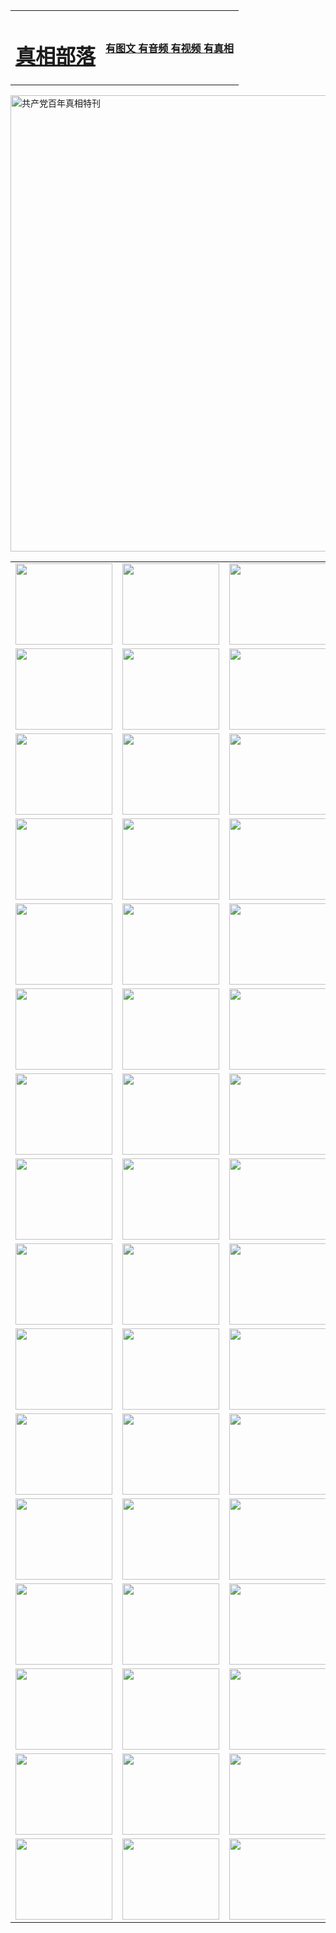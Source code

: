<table>
<tr>

<td>
	<H1><a href="http://p73.gutterfunk.com/zx/">真相部落</a></H1>
</td>
<td>
	<H4><a href="http://p73.gutterfunk.com/zx/">有图文 有音频 有视频 有真相</a></H4>
</td>
</tr>
</table>

 <div ><a href="http://p73.gutterfunk.com/zx/bngcd/"><img src="http://p73.gutterfunk.com/zx/bngcd/gcdbnzx.jpg" width="730"  border="0" alt="共产党百年真相特刊"></a></div>

<table>
<tr>
	<td><a href="http://q12.lifepixeled.com/xtr/107/"><img  src ="http://q12.lifepixeled.com/pic/2017/02/107.jpg" width="155px" height="130px"></a></td>
	<td><a href="http://q12.lifepixeled.com/xtr/829/"><img src ="http://q12.lifepixeled.com/pic/2017/02/829.jpg" width="155px" height="130px"></a></td>
	<td><a href="http://q12.lifepixeled.com/xtr/69/"><img  src ="http://q12.lifepixeled.com/pic/2017/02/69.jpg" width="155px" height="130px"></a></td>
	<td><a href="http://q12.lifepixeled.com/xtr/99/"><img  src ="http://q12.lifepixeled.com/pic/2017/02/99.jpg" width="155px" height="130px"></a></td>
</tr>
<tr>
	<td><a href="http://q12.lifepixeled.com/xtr/40/"><img  src ="http://q12.lifepixeled.com/pic/2017/02/40.jpg" width="155px" height="130px"></a></td>
	<td><a href="http://q12.lifepixeled.com/xtr/20/"><img  src ="http://q12.lifepixeled.com/pic/2017/02/20.jpg" width="155px" height="130px"></a></td>
	<td><a href="http://q12.lifepixeled.com/xtr/81/"><img  src ="http://q12.lifepixeled.com/pic/2017/02/81.jpg" width="155px" height="130px"></a></td>
	<td><a href="http://q12.lifepixeled.com/xtr/2/"><img  src ="http://q12.lifepixeled.com/pic/2017/02/2.jpg" width="155px" height="130px"></a></td>
</tr>
<tr>
	<td><a href="http://q12.lifepixeled.com/xtr/86/"><img  src ="http://q12.lifepixeled.com/pic/2017/02/86.jpg" width="155px" height="130px"></a></td>
	<td><a href="http://q12.lifepixeled.com/xtr/109/"><img  src ="http://q12.lifepixeled.com/pic/2017/02/109.jpg" width="155px" height="130px"></a></td>
	<td><a href="http://q12.lifepixeled.com/xtr/1378/"><img  src ="http://q12.lifepixeled.com/pic/2017/02/1378.jpg" width="155px" height="130px"></a></td>
	<td><a href="http://q12.lifepixeled.com/xtr/57/"><img  src ="http://q12.lifepixeled.com/pic/2017/02/57.jpg" width="155px" height="130px"></a></td>
</tr>
<tr>
	<td><a href="http://q12.lifepixeled.com/xtr/1219/"><img  src ="http://q12.lifepixeled.com/pic/2017/02/1219.jpg" width="155px" height="130px"></a></td>
	<td><a href="http://q12.lifepixeled.com/xtr/1220/"><img  src ="http://q12.lifepixeled.com/pic/2017/02/1220.jpg" width="155px" height="130px"></a></td>
	<td><a href="http://q12.lifepixeled.com/xtr/1221/"><img  src ="http://q12.lifepixeled.com/pic/2017/02/1221.jpg" width="155px" height="130px"></a></td>
	<td><a href="http://q12.lifepixeled.com/xtr/51/"><img  src ="http://q12.lifepixeled.com/pic/2017/02/51.jpg" width="155px" height="130px"></a></td>
</tr>
<tr>
	<td><a href="http://q12.lifepixeled.com/xtr/1055/"><img  src ="http://q12.lifepixeled.com/pic/2017/02/1055.jpg" width="155px" height="130px"></a></td>
	<td><a href="http://q12.lifepixeled.com/xtr/611/"><img  src ="http://q12.lifepixeled.com/pic/2017/02/611.jpg" width="155px" height="130px"></a></td>
	<td><a href="http://q12.lifepixeled.com/xtr/1121/"><img  src ="http://q12.lifepixeled.com/pic/2017/02/1121.jpg" width="155px" height="130px"></a></td>
	<td><a href="http://q12.lifepixeled.com/xtr/610/"><img  src ="http://q12.lifepixeled.com/pic/2017/02/610.jpg" width="155px" height="130px"></a></td>
</tr>
<tr>
	<td><a href="http://q12.lifepixeled.com/xtr/1128/"><img  src ="http://q12.lifepixeled.com/pic/2017/02/1128.jpg" width="155px" height="130px"></a></td>
	<td><a href="http://q12.lifepixeled.com/xtr/1395/"><img  src ="http://q12.lifepixeled.com/pic/2017/02/1406.jpg" width="155px" height="130px"></a></td>
	<td><a href="http://q12.lifepixeled.com/xtr/1407/"><img  src ="http://q12.lifepixeled.com/pic/2017/02/1407.jpg" width="155px" height="130px"></a></td>
	<td><a href="http://q12.lifepixeled.com/xtr/934/"><img  src ="http://q12.lifepixeled.com/pic/2017/02/934.jpg" width="155px" height="130px"></a></td>
</tr>
<tr>
	<td><a href="http://q12.lifepixeled.com/xtr/641/"><img  src ="http://q12.lifepixeled.com/pic/2017/02/641.jpg" width="155px" height="130px"></a></td>
	<td><a href="http://q12.lifepixeled.com/xtr/949/"><img  src ="http://q12.lifepixeled.com/pic/2017/02/949.jpg" width="155px" height="130px"></a></td>
	<td><a href="http://q12.lifepixeled.com/xtr/112/"><img  src ="http://q12.lifepixeled.com/pic/2017/02/112.jpg" width="155px" height="130px"></a></td>
	<td><a href="http://q12.lifepixeled.com/xtr/812/"><img  src ="http://q12.lifepixeled.com/pic/2017/02/812.jpg" width="155px" height="130px"></a></td>
</tr>
<tr>
	<td><a href="http://q12.lifepixeled.com/xtr/103/"><img  src ="http://q12.lifepixeled.com/pic/2017/02/103.jpg" width="155px" height="130px"></a></td>
	<td><a href="http://q12.lifepixeled.com/xtr/3/"><img  src ="http://q12.lifepixeled.com/pic/2017/02/3.jpg" width="155px" height="130px"></a></td>
	<td><A href="http://q12.lifepixeled.com/mp4/zx/2015/11/Lkmtt.mp4" target="_blank" title="莲开满天庭"><img  src="http://q12.lifepixeled.com/pic/2015/11/Lkmtt3480_jssor.jpg"  width="155px" height="130px"></A></td>
	<td><A href="http://q12.lifepixeled.com/mp4/zx/2015/11/2013513.mp4" target="_blank" title="飞旋的法轮"><img  src="http://q12.lifepixeled.com/pic/2015/11/falun480_jssor.jpg"  width="155px" height="130px"></A></td>
</tr>
<tr>
	<td><A href="http://q12.lifepixeled.com/mp4/zx/2015/11/NYParade.mp4" target="_blank" title="2004年4月10日法轮功纽约大游行"><img  src="http://q12.lifepixeled.com/pic/2015/11/nyparade480_jssor.jpg"  width="155px" height="130px"></A></td>
	<td><A href="http://q12.lifepixeled.com/mp4/news617/2015/05/WEB_s28093.mp4" target="_blank" title="2015年世界法轮大法日特别报导"><img  src="http://q12.lifepixeled.com/pic/2015/11/p6752711a666997037_jssor.jpg"  width="155px" height="130px"></A></td>
	<td><A href="http://q12.lifepixeled.com/mp4/news829/2015/11/30211_326650.mp4" target="_blank" title="沧州绑架案连审四天 民众抹泪称审好人"><img  src="http://q12.lifepixeled.com/pic/2015/11/changzhou2480_jssor.jpg"  width="155px" height="130px"></A></td>
	<td><A href="http://q12.lifepixeled.com/mp4/mhph/2015/10/changzhou.mp4" target="_blank" title="沧州真相--狮城血泪"><img  src="http://q12.lifepixeled.com/pic/2015/11/changzhou480_jssor.jpg"  width="155px" height="130px"></A></td>
</tr>
<tr>
	<td><A href="http://q12.lifepixeled.com/mp4/mhjd/mhjd_55.mp4" target="_blank" title="正义律师与无罪辩护"><img  src="http://q12.lifepixeled.com/pic/2015/11/wzbh480_jssor.jpg"  width="155px" height="130px"></A></td>
	<td><A href="http://q12.lifepixeled.com/mp4/zx/2015/11/layerkcs.mp4" target="_blank" title="中国的良心--高智晟律师"><img  src="http://q12.lifepixeled.com/pic/2015/11/layerkcs2480_jssor.jpg"  width="155px" height="130px"></A></td>
	<td><A href="http://q12.lifepixeled.com/mp4/mhph/2015/10/szxl.mp4" target="_blank" title="神州血泪--北京、大庆、广东、哈尔滨"><img  src="http://q12.lifepixeled.com/pic/2015/11/szxl480_jssor.jpg"  width="155px" height="130px"></A></td>
	<td><A href="http://q12.lifepixeled.com/mp4/zx/2015/11/TangShanFFXS.mp4" target="_blank" title="真相纪录片：凤凰新生"><img  src="http://q12.lifepixeled.com/pic/2015/11/fhxs2480_jssor.jpg"  width="155px" height="130px"></A></td>
</tr>
<tr>
	<td><A href="http://q12.lifepixeled.com/mp4/zx/2015/11/jidong.mp4" target="_blank" title="冀东监狱的罪恶"><img  src="http://q12.lifepixeled.com/pic/2015/11/jidong480_jssor.jpg"  width="155px" height="130px"></A></td>
	<td><A href="http://q12.lifepixeled.com/mp4/mhph/2015/10/tangshan.mp4" target="_blank" title="凤凰血泪"><img  src="http://q12.lifepixeled.com/pic/2015/11/tangshan480_jssor.jpg"  width="155px" height="130px"></A>
					</div></td>
	<td>	<A href="http://q12.lifepixeled.com/mp4/mhph/2015/10/zfxtzxl.mp4" target="_blank" title="政法系统罪行录--唐山篇"><img  src="http://q12.lifepixeled.com/pic/2015/11/zfxtzxl480_jssor.jpg"  width="155px" height="130px"></A></td>
	<td><A href="http://q12.lifepixeled.com/mp4/mhph/2015/10/QDBG.mp4" target="_blank" title="青岛悲歌"><img  src="http://q12.lifepixeled.com/pic/2015/10/qdbg2480_jssor.jpg"  width="155px" height="130px"></A></td>
</tr>
<tr>
	<td><A href="http://q12.lifepixeled.com/mp4/mhph/2015/10/huludao.mp4" target="_blank" title="葫芦岛永恒的见证"><img  src="http://q12.lifepixeled.com/pic/2015/10/huludao480_jssor.jpg"  width="155px" height="130px"></A></td>
	<td><A href="http://q12.lifepixeled.com/mp4/mhph/2015/10/qbzx.mp4" target="_blank" title="湖畔泉边听真相-济南泉城的传奇"><img  src="http://q12.lifepixeled.com/pic/2015/10/hupan480_jssor.jpg"  width="155px" height="130px"></A></td>
	<td><A href="http://q12.lifepixeled.com/mp4/mhph/2015/10/baoding_dvd_v2.mp4" target="_blank" title="燕赵悲歌"><img  src="http://q12.lifepixeled.com/pic/2015/10/yzbg480_jssor.jpg"  width="155px" height="130px"></A></td>
	<td><A href="http://q12.lifepixeled.com/mp4/zx/2015/11/meihuashi_complete_ED2.0.mp4" target="_blank" title="梅花诗完整版"><img  src="http://q12.lifepixeled.com/pic/2015/11/mhs480_jssor.jpg"  width="155px" height="130px"></A></td>
</tr>
<tr>
	<td><A href="http://q12.lifepixeled.com/mp4/zx/2015/11/fengbei512k.mp4" target="_blank" title="丰碑"><img  src="http://q12.lifepixeled.com/pic/2015/11/fongbei480_jssor.jpg"  width="155px" height="130px"></A></td>
	<td><A href="http://q12.lifepixeled.com/mp4/zx/2015/11/fytdxComplete.mp4" target="_blank" title="风雨天地行全集"><img  src="http://q12.lifepixeled.com/pic/2015/11/fytdxWhite480_jssor.jpg"  width="155px" height="130px"></A></td>
	<td><A href="http://q12.lifepixeled.com/mp4/zx/2015/11/JianZheng.mp4" target="_blank" title="见证"><img  src="http://q12.lifepixeled.com/pic/2015/11/witness480_jssor.jpg"  width="155px" height="130px"></A></td>
	<td><A href="http://q12.lifepixeled.com/mp4/mhph/2015/10/hcym.mp4" target="_blank" title="红朝阴谋"><img  src="http://q12.lifepixeled.com/pic/2015/10/hcym480_jssor.jpg"  width="155px" height="130px"></A></td>
</tr>
<tr>
	<td><A href="http://q12.lifepixeled.com/mp4/zx/2015/11/zfzxPalV3.mp4" target="_blank" title="是自焚还是骗局"><img  src="http://q12.lifepixeled.com/pic/2015/11/zfzx4805_jssor.jpg"  width="155px" height="130px"></A></td>
	<td><A href="http://q12.lifepixeled.com/mp4/zx/2015/11/lsdspMsyTd.mp4" target="_blank" title="历史的审判"><img  src="http://q12.lifepixeled.com/pic/2015/11/lsdsp480_jssor.jpg"  width="155px" height="130px"></A></td>
	<td><A href="http://q12.lifepixeled.com/mp4/news886/2015/11/concat886.mp4" target="_blank" title="一周全球控告江泽民"><img  src="http://q12.lifepixeled.com/pic/2015/11/news886480_jssor.jpg"  width="155px" height="130px"></A></td>
	<td><A href="http://q12.lifepixeled.com/mp4/news1378/2014/08/CQSD_s0_e4_v2_i0-CQSD_4-video.mp4" target="_blank" title="欧洲的抉择"><img  src="http://q12.lifepixeled.com/pic/2015/11/p5143421a564166643-ss_jssor.jpg"  width="155px" height="130px"></A></td>
</tr>
<tr>
	<td><A href="http://q12.lifepixeled.com/mp4/zx/2015/11/hk20150720parade.mp4" target="_blank" title="港法轮功反迫害大游行 大陆游客震撼"><img  src="http://q12.lifepixeled.com/pic/2015/11/281098-ss_jssor.jpg"  width="155px" height="130px"></A></td>
	<td><A href="http://q12.lifepixeled.com/mp4/zx/2015/11/20150720hkParade512k.mp4" target="_blank" title="香港法轮功720游行声援诉江潮"><img  src="http://q12.lifepixeled.com/pic/2015/11/2015720parade480_jssor.jpg"  width="155px" height="130px"></A></td>
	<td><A href="http://q12.lifepixeled.com/mp4/zx/2015/11/hktdc512.mp4" target="_blank" title="香港退党潮"><img  src="http://q12.lifepixeled.com/pic/2015/11/hktdc480_jssor.jpg"  width="155px" height="130px"></A></td>
	<td><A href="http://q12.lifepixeled.com/mp4/news413/2015/11/concat413.mp4" target="_blank" title="本月退党精选"><img  src="http://q12.lifepixeled.com/pic/2015/11/tuidang480_jssor.jpg"  width="155px" height="130px"></A></td>
</tr>
<tr>
	<td><A href="http://q12.lifepixeled.com/mp4/news823/2015/11/TSZG_British_1_QA_A_TSZG-61-1_XinHaoNianZuoZh_P617180.mp4" target="_blank" title="辛灏年：纪念《九评共产党》发表十周年演讲"><img  src="http://q12.lifepixeled.com/pic/2015/11/xhn9p10480_jssor.jpg"  width="155px" height="130px"></A></td>
	<td><A href="http://q12.lifepixeled.com/mp4/news57/2015/11/JPGCD8.mp4" target="_blank" title="【九评之八】评中国共产党的邪教本质"><img  src="http://q12.lifepixeled.com/pic/2015/11/9pkcd8p480_jssor.jpg"  width="155px" height="130px"></A></td>
	<td><A href="http://q12.lifepixeled.com/mp4/other/kao.Chih.Sheng_story.mp4"  target="_blank" title="超越恐惧:高智晟的故事"				style="font-size:20px;"><img src="http://q12.lifepixeled.com/pic/2016/12/GZS201408070902.jpg"  width="155px" height="130px">
						</A></td>
	<td><A href="http://q12.lifepixeled.com/mp4/zx/2016/11/oh10yearsInv.mp4"  target="_blank" title="纪录片《活摘 十年调查》完整版" style="font-size:20px;"><img src="http://q12.lifepixeled.com/pic/2016/11/10yearsOHinv.jpg"  width="155px" height="130px">
						</A></td>
</tr>
</table>


